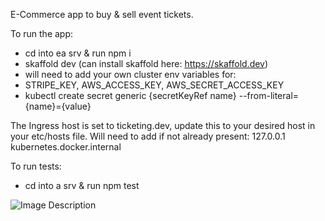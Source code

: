 E-Commerce app to buy & sell event tickets.

To run the app:

- cd into ea srv & run npm i
- skaffold dev (can install skaffold here: https://skaffold.dev)
- will need to add your own cluster env variables for:
- STRIPE_KEY, AWS_ACCESS_KEY, AWS_SECRET_ACCESS_KEY
- kubectl create secret generic {secretKeyRef name} --from-literal={name}={value}

The Ingress host is set to ticketing.dev, update this to your desired host in your etc/hosts file.
Will need to add if not already present: 127.0.0.1 kubernetes.docker.internal

To run tests:

- cd into a srv & run npm test

![Image Description](https://i.ibb.co/Km0nLJt/Screen-Shot-2024-05-01-at-2-36-58-PM.png)

